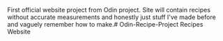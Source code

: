 First official website project from Odin project. 
Site will contain recipes without accurate measurements and honestly just stuff I've made before and vaguely remember how to make.# Odin-Recipe-Project
Recipes Website
